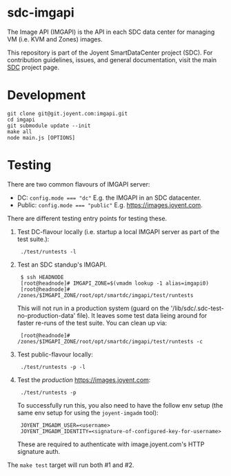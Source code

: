 <!--
    This Source Code Form is subject to the terms of the Mozilla Public
    License, v. 2.0. If a copy of the MPL was not distributed with this
    file, You can obtain one at http://mozilla.org/MPL/2.0/.
-->

<!--
    Copyright (c) 2014, Joyent, Inc.
-->

# sdc-imgapi

The Image API (IMGAPI) is the API in each SDC data center for managing
VM (i.e. KVM and Zones) images.

This repository is part of the Joyent SmartDataCenter project (SDC).  For
contribution guidelines, issues, and general documentation, visit the main
[SDC](http://github.com/joyent/sdc) project page.

# Development

    git clone git@git.joyent.com:imgapi.git
    cd imgapi
    git submodule update --init
    make all
    node main.js [OPTIONS]


# Testing

There are two common flavours of IMGAPI server:

- DC: `config.mode === "dc"` E.g. the IMGAPI in an SDC datacenter.
- Public: `config.mode === "public"` E.g. <https://images.joyent.com>.

There are different testing entry points for testing these.

1. Test DC-flavour locally (i.e. startup a local IMGAPI server as part of
   the test suite.):

        ./test/runtests -l

2. Test an SDC standup's IMGAPI.

        $ ssh HEADNODE
        [root@headnode]# IMGAPI_ZONE=$(vmadm lookup -1 alias=imgapi0)
        [root@headnode]# /zones/$IMGAPI_ZONE/root/opt/smartdc/imgapi/test/runtests

    This will not run in a production system (guard on the
    '/lib/sdc/.sdc-test-no-production-data' file). It leaves some test data
    lieing around for faster re-runs of the test suite. You can clean up via:

        [root@headnode]# /zones/$IMGAPI_ZONE/root/opt/smartdc/imgapi/test/runtests -c

3. Test public-flavour locally:

        ./test/runtests -p -l

4. Test the *production* <https://images.joyent.com>:

        ./test/runtests -p

    To successfully run this, you also need to have the follow env setup
    (the same env setup for using the `joyent-imgadm` tool):

        JOYENT_IMGADM_USER=<username>
        JOYENT_IMGADM_IDENTITY=<signature-of-configured-key-for-username>

    These are required to authenticate with image.joyent.com's HTTP signature
    auth.

The `make test` target will run both #1 and #2.
